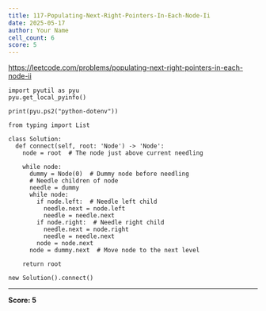 ```yaml
---
title: 117-Populating-Next-Right-Pointers-In-Each-Node-Ii
date: 2025-05-17
author: Your Name
cell_count: 6
score: 5
---
```


https://leetcode.com/problems/populating-next-right-pointers-in-each-node-ii


```
import pyutil as pyu
pyu.get_local_pyinfo()
```


```
print(pyu.ps2("python-dotenv"))
```


```
from typing import List
```


```
class Solution:
  def connect(self, root: 'Node') -> 'Node':
    node = root  # The node just above current needling

    while node:
      dummy = Node(0)  # Dummy node before needling
      # Needle children of node
      needle = dummy
      while node:
        if node.left:  # Needle left child
          needle.next = node.left
          needle = needle.next
        if node.right:  # Needle right child
          needle.next = node.right
          needle = needle.next
        node = node.next
      node = dummy.next  # Move node to the next level

    return root
```


```
new Solution().connect()
```


---
**Score: 5**